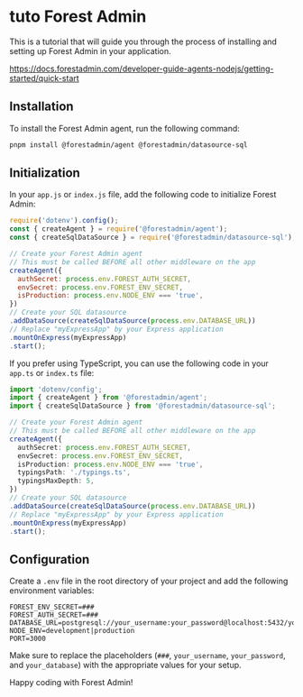 # tuto Forest Admin

This is a tutorial that will guide you through the process of installing and setting up Forest Admin in your application.

https://docs.forestadmin.com/developer-guide-agents-nodejs/getting-started/quick-start

## Installation

To install the Forest Admin agent, run the following command:

```bash
pnpm install @forestadmin/agent @forestadmin/datasource-sql
```

## Initialization

In your `app.js` or `index.js` file, add the following code to initialize Forest Admin:

```js
require('dotenv').config();
const { createAgent } = require('@forestadmin/agent');
const { createSqlDataSource } = require('@forestadmin/datasource-sql');

// Create your Forest Admin agent
// This must be called BEFORE all other middleware on the app
createAgent({
  authSecret: process.env.FOREST_AUTH_SECRET,
  envSecret: process.env.FOREST_ENV_SECRET,
  isProduction: process.env.NODE_ENV === 'true',
})
// Create your SQL datasource
.addDataSource(createSqlDataSource(process.env.DATABASE_URL))
// Replace "myExpressApp" by your Express application
.mountOnExpress(myExpressApp)
.start();
```

If you prefer using TypeScript, you can use the following code in your `app.ts` or `index.ts` file:

```ts
import 'dotenv/config';
import { createAgent } from '@forestadmin/agent';
import { createSqlDataSource } from '@forestadmin/datasource-sql';

// Create your Forest Admin agent
// This must be called BEFORE all other middleware on the app
createAgent({
  authSecret: process.env.FOREST_AUTH_SECRET,
  envSecret: process.env.FOREST_ENV_SECRET,
  isProduction: process.env.NODE_ENV === 'true',
  typingsPath: './typings.ts',
  typingsMaxDepth: 5,
})
// Create your SQL datasource
.addDataSource(createSqlDataSource(process.env.DATABASE_URL))
// Replace "myExpressApp" by your Express application
.mountOnExpress(myExpressApp)
.start();
```

## Configuration

Create a `.env` file in the root directory of your project and add the following environment variables:

```
FOREST_ENV_SECRET=###
FOREST_AUTH_SECRET=###
DATABASE_URL=postgresql://your_username:your_password@localhost:5432/your_database
NODE_ENV=development|production
PORT=3000
```

Make sure to replace the placeholders (`###`, `your_username`, `your_password`, and `your_database`) with the appropriate values for your setup.


Happy coding with Forest Admin!